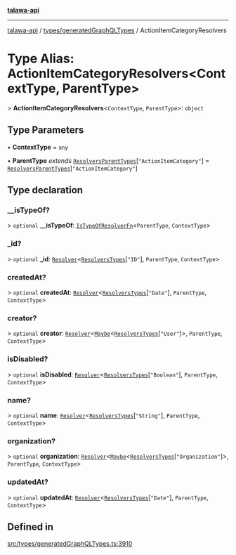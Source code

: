 [**talawa-api**](../../../README.md)

***

[talawa-api](../../../modules.md) / [types/generatedGraphQLTypes](../README.md) / ActionItemCategoryResolvers

# Type Alias: ActionItemCategoryResolvers\<ContextType, ParentType\>

\> **ActionItemCategoryResolvers**\<`ContextType`, `ParentType`\>: `object`

## Type Parameters

• **ContextType** = `any`

• **ParentType** *extends* [`ResolversParentTypes`](ResolversParentTypes.md)\[`"ActionItemCategory"`\] = [`ResolversParentTypes`](ResolversParentTypes.md)\[`"ActionItemCategory"`\]

## Type declaration

### \_\_isTypeOf?

\> `optional` **\_\_isTypeOf**: [`IsTypeOfResolverFn`](IsTypeOfResolverFn.md)\<`ParentType`, `ContextType`\>

### \_id?

\> `optional` **\_id**: [`Resolver`](Resolver.md)\<[`ResolversTypes`](ResolversTypes.md)\[`"ID"`\], `ParentType`, `ContextType`\>

### createdAt?

\> `optional` **createdAt**: [`Resolver`](Resolver.md)\<[`ResolversTypes`](ResolversTypes.md)\[`"Date"`\], `ParentType`, `ContextType`\>

### creator?

\> `optional` **creator**: [`Resolver`](Resolver.md)\<[`Maybe`](Maybe.md)\<[`ResolversTypes`](ResolversTypes.md)\[`"User"`\]\>, `ParentType`, `ContextType`\>

### isDisabled?

\> `optional` **isDisabled**: [`Resolver`](Resolver.md)\<[`ResolversTypes`](ResolversTypes.md)\[`"Boolean"`\], `ParentType`, `ContextType`\>

### name?

\> `optional` **name**: [`Resolver`](Resolver.md)\<[`ResolversTypes`](ResolversTypes.md)\[`"String"`\], `ParentType`, `ContextType`\>

### organization?

\> `optional` **organization**: [`Resolver`](Resolver.md)\<[`Maybe`](Maybe.md)\<[`ResolversTypes`](ResolversTypes.md)\[`"Organization"`\]\>, `ParentType`, `ContextType`\>

### updatedAt?

\> `optional` **updatedAt**: [`Resolver`](Resolver.md)\<[`ResolversTypes`](ResolversTypes.md)\[`"Date"`\], `ParentType`, `ContextType`\>

## Defined in

[src/types/generatedGraphQLTypes.ts:3910](https://github.com/PalisadoesFoundation/talawa-api/blob/5c5b29a0ea487bda8306089fe128f43f3be29f94/src/types/generatedGraphQLTypes.ts#L3910)
